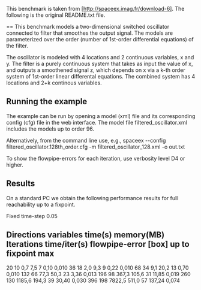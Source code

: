 This benchmark is taken from [http://spaceex.imag.fr/download-6].
The following is the original README.txt file.

==
This benchmark models a two-dimensional switched oscillator connected to 
filter that smoothes the output signal. The models are parameterized 
over the order (number of 1st-order differential equations) of the
filter.

The oscillator is modeled with 4 locations and 2 continuous variables,
x and y. The filter is a purely continuous system that takes as input 
the value of x, and outputs a smoothened signal z, which depends on x 
via a k-th order system of 1st-order linear differental equations.
The combined system has 4 locations and 2+k continous variables.

Running the example
-------------------

The example can be run by opening a model (xml) file and its corresponding
config (cfg) file in the web interface. The model file filtered_oscillator.xml 
includes the models up to order 96.

Alternatively, from the command line use, e.g.,
	spaceex --config filtered_oscillator.128th_order.cfg -m filtered_oscillator_128.xml -o out.txt

To show the flowpipe-errors for each iteration, use verbosity level D4 or higher.
	
Results
-------
On a standard PC we obtain the following performance results for full 
reachability up to a fixpoint.

Fixed time-step 0.05

Directions	variables	time(s)		memory(MB)	Iterations		time/iter(s)	flowpipe-error
[box]											up to fixpoint					max
----------------------------------------------------------------------------------------------
20			10			0,7			7,5			7				0,10			0,010
36			18			2,0			9,3			9				0,22            0,010
68			34			9,1			20,2		13				0,70            0,010
132			66			77,3		50,3		23				3,36            0,013
196			98			367,3		105,6		31				11,85           0,019
260			130			1185,6		194,3		39				30,40           0,030
396			198			7822,5		511,0		57				137,24          0,074
